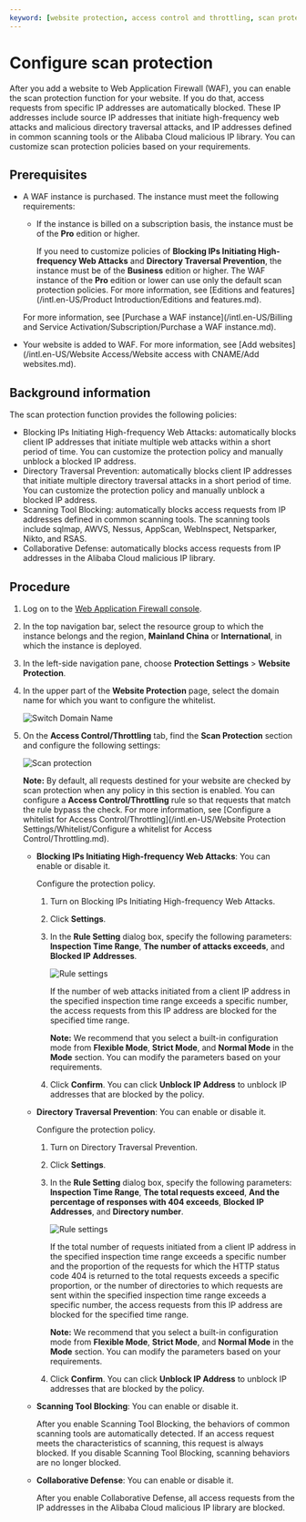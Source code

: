 ```yaml
---
keyword: [website protection, access control and throttling, scan protection, high-frequency web attack blocking, directory traversal, scanning tool, collaborative defense]
---
```


# Configure scan protection

After you add a website to Web Application Firewall \(WAF\), you can enable the scan protection function for your website. If you do that, access requests from specific IP addresses are automatically blocked. These IP addresses include source IP addresses that initiate high-frequency web attacks and malicious directory traversal attacks, and IP addresses defined in common scanning tools or the Alibaba Cloud malicious IP library. You can customize scan protection policies based on your requirements.

## Prerequisites

-   A WAF instance is purchased. The instance must meet the following requirements:

    -   If the instance is billed on a subscription basis, the instance must be of the **Pro** edition or higher.

        If you need to customize policies of **Blocking IPs Initiating High-frequency Web Attacks** and **Directory Traversal Prevention**, the instance must be of the **Business** edition or higher. The WAF instance of the **Pro** edition or lower can use only the default scan protection policies. For more information, see [Editions and features](/intl.en-US/Product Introduction/Editions and features.md).

    For more information, see [Purchase a WAF instance](/intl.en-US/Billing and Service Activation/Subscription/Purchase a WAF instance.md).

-   Your website is added to WAF. For more information, see [Add websites](/intl.en-US/Website Access/Website access with CNAME/Add websites.md).

## Background information

The scan protection function provides the following policies:

-   Blocking IPs Initiating High-frequency Web Attacks: automatically blocks client IP addresses that initiate multiple web attacks within a short period of time. You can customize the protection policy and manually unblock a blocked IP address.
-   Directory Traversal Prevention: automatically blocks client IP addresses that initiate multiple directory traversal attacks in a short period of time. You can customize the protection policy and manually unblock a blocked IP address.
-   Scanning Tool Blocking: automatically blocks access requests from IP addresses defined in common scanning tools. The scanning tools include sqlmap, AWVS, Nessus, AppScan, WebInspect, Netsparker, Nikto, and RSAS.
-   Collaborative Defense: automatically blocks access requests from IP addresses in the Alibaba Cloud malicious IP library.

## Procedure

1.  Log on to the [Web Application Firewall console](https://yundun.console.aliyun.com/?p=waf).

2.  In the top navigation bar, select the resource group to which the instance belongs and the region, **Mainland China** or **International**, in which the instance is deployed.

3.  In the left-side navigation pane, choose **Protection Settings** \> **Website Protection**.

4.  In the upper part of the **Website Protection** page, select the domain name for which you want to configure the whitelist.

    ![Switch Domain Name](https://static-aliyun-doc.oss-accelerate.aliyuncs.com/assets/img/en-US/8038549951/p77231.png)

5.  On the **Access Control/Throttling** tab, find the **Scan Protection** section and configure the following settings:

    ![Scan protection](https://static-aliyun-doc.oss-accelerate.aliyuncs.com/assets/img/en-US/9628549951/p74001.png)

    **Note:** By default, all requests destined for your website are checked by scan protection when any policy in this section is enabled. You can configure a **Access Control/Throttling** rule so that requests that match the rule bypass the check. For more information, see [Configure a whitelist for Access Control/Throttling](/intl.en-US/Website Protection Settings/Whitelist/Configure a whitelist for Access Control/Throttling.md).

    -   **Blocking IPs Initiating High-frequency Web Attacks**: You can enable or disable it.

        Configure the protection policy.

        1.  Turn on Blocking IPs Initiating High-frequency Web Attacks.
        2.  Click **Settings**.
        3.  In the **Rule Setting** dialog box, specify the following parameters: **Inspection Time Range**, **The number of attacks exceeds**, and **Blocked IP Addresses**.

            ![Rule settings](https://static-aliyun-doc.oss-accelerate.aliyuncs.com/assets/img/en-US/0628549951/p73999.png)

            If the number of web attacks initiated from a client IP address in the specified inspection time range exceeds a specific number, the access requests from this IP address are blocked for the specified time range.

            **Note:** We recommend that you select a built-in configuration mode from **Flexible Mode**, **Strict Mode**, and **Normal Mode** in the **Mode** section. You can modify the parameters based on your requirements.

        4.  Click **Confirm**.
        You can click **Unblock IP Address** to unblock IP addresses that are blocked by the policy.

    -   **Directory Traversal Prevention**: You can enable or disable it.

        Configure the protection policy.

        1.  Turn on Directory Traversal Prevention.
        2.  Click **Settings**.
        3.  In the **Rule Setting** dialog box, specify the following parameters: **Inspection Time Range**, **The total requests exceed**, **And the percentage of responses with 404 exceeds**, **Blocked IP Addresses**, and **Directory number**.

            ![Rule settings](https://static-aliyun-doc.oss-accelerate.aliyuncs.com/assets/img/en-US/0628549951/p74004.png)

            If the total number of requests initiated from a client IP address in the specified inspection time range exceeds a specific number and the proportion of the requests for which the HTTP status code 404 is returned to the total requests exceeds a specific proportion, or the number of directories to which requests are sent within the specified inspection time range exceeds a specific number, the access requests from this IP address are blocked for the specified time range.

            **Note:** We recommend that you select a built-in configuration mode from **Flexible Mode**, **Strict Mode**, and **Normal Mode** in the **Mode** section. You can modify the parameters based on your requirements.

        4.  Click **Confirm**.
        You can click **Unblock IP Address** to unblock IP addresses that are blocked by the policy.

    -   **Scanning Tool Blocking**: You can enable or disable it.

        After you enable Scanning Tool Blocking, the behaviors of common scanning tools are automatically detected. If an access request meets the characteristics of scanning, this request is always blocked. If you disable Scanning Tool Blocking, scanning behaviors are no longer blocked.

    -   **Collaborative Defense**: You can enable or disable it.

        After you enable Collaborative Defense, all access requests from the IP addresses in the Alibaba Cloud malicious IP library are blocked.



